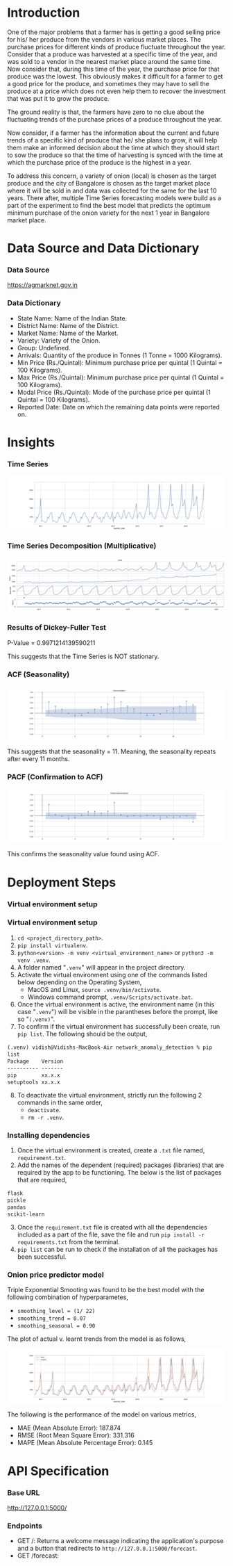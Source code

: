 # Introduction
One of the major problems that a farmer has is getting a good selling price for his/ her produce from the vendors in various market places. The purchase prices for different kinds of produce fluctuate throughout the year. Consider that a produce was harvested at a specific time of the year, and was sold to a vendor in the nearest market place around the same time. Now consider that, during this time of the year, the purchase price for that produce was the lowest. This obviously makes it difficult for a farmer to get a good price for the produce, and sometimes they may have to sell the produce at a price which does not even help them to recover the investment that was put it to grow the produce.

The ground reality is that, the farmers have zero to no clue about the fluctuating trends of the purchase prices of a produce throughout the year.

Now consider, if a farmer has the information about the current and future trends of a specific kind of produce that he/ she plans to grow, it will help them make an informed decision about the time at which they should start to sow the produce so that the time of harvesting is synced with the time at which the purchase price of the produce is the highest in a year.

To address this concern, a variety of onion (local) is chosen as the target produce and the city of Bangalore is chosen as the target market place where it will be sold in and data was collected for the same for the last 10 years. There after, multiple Time Series forecasting models were build as a part of the experiment to find the best model that predicts the optimum minimum purchase of the onion variety for the next 1 year in Bangalore market place.

# Data Source and Data Dictionary
### Data Source
https://agmarknet.gov.in

### Data Dictionary
- State Name: Name of the Indian State.
- District Name: Name of the District.
- Market Name: Name of the Market.
- Variety: Variety of the Onion.
- Group: Undefined.
- Arrivals: Quantity of the produce in Tonnes (1 Tonne = 1000 Kilograms).
- Min Price (Rs./Quintal): Minimum purchase price per quintal (1 Quintal = 100 Kilograms).
- Max Price (Rs./Quintal): Minimum purchase price per quintal (1 Quintal = 100 Kilograms).
- Modal Price (Rs./Quintal): Mode of the purchase price per quintal (1 Quintal = 100 Kilograms).
- Reported Date: Date on which the remaining data points were reported on.

# Insights
### Time Series
![alt text](artifacts/bangalore_local_time_series.png)

### Time Series Decomposition (Multiplicative)
![alt text](artifacts/bangalore_local_time_series_decomposition_multiplicative.png)

### Results of Dickey-Fuller Test
P-Value = 0.9971214139590211

This suggests that the Time Series is NOT stationary.

### ACF (Seasonality)
![alt text](artifacts/bangalore_local_acf.png)

This suggests that the seasonality = 11. Meaning, the seasonality repeats after every 11 months.

### PACF (Confirmation to ACF)
![alt text](artifacts/bangalore_local_pacf.png)

This confirms the seasonality value found using ACF.

# Deployment Steps
### Virtual environment setup
### Virtual environment setup
1. `cd <project_directory_path>`.
2. `pip install virtualenv`.
3. `python<version> -m venv <virtual_environment_name>` or `python3 -m venv .venv`.
4. A folder named "`.venv`" will appear in the project directory.
5. Activate the virtual environment using one of the commands listed below depending on the Operating System,
    - MacOS and Linux, `source .venv/bin/activate`.
    - Windows command prompt, `.venv/Scripts/activate.bat`.
6. Once the virtual environment is active, the environment name (in this case "`.venv`") will be visible in the parantheses before the prompt, like so "`(.venv)`".
7. To confirm if the virtual environment has successfully been create, run `pip list`. The following should be the output,
```
(.venv) vidish@Vidishs-MacBook-Air network_anomaly_detection % pip list
Package    Version
---------- -------
pip        xx.x.x
setuptools xx.x.x
``` 
8. To deactivate the virtual environment, strictly run the following 2 commands in the same order,
    - `deactivate`.
    - `rm -r .venv`.

### Installing dependencies
1. Once the virtual environment is created, create a `.txt` file named, `requirement.txt`.
2. Add the names of the dependent (required) packages (libraries) that are required by the app to be functioning. The below is the list of packages that are required,
```
flask
pickle
pandas
scikit-learn
```
3. Once the `requirement.txt` file is created with all the dependencies included as a part of the file, save the file and run `pip install -r requirements.txt` from the terminal.
4. `pip list` can be run to check if the installation of all the packages has been successful.

### Onion price predictor model
Triple Exponential Smooting was found to be the best model with the following combination of hyperparametes,
- `smoothing_level = (1/ 22)`
- `smoothing_trend = 0.07`
- `smoothing_seasonal = 0.90`

The plot of actual v. learnt trends from the model is as follows,

![alt text](artifacts/bangalore_local_model_training.png)

The following is the performance of the model on various metrics,
- MAE (Mean Absolute Error): 187.874
- RMSE (Root Mean Square Error): 331.316
- MAPE (Mean Absolute Percentage Error): 0.145

# API Specification
### Base URL
http://127.0.0.1:5000/

### Endpoints
- GET /: Returns a welcome message indicating the application's purpose and a button that redirects to `http://127.0.0.1:5000/forecast`.
- GET /forecast: 